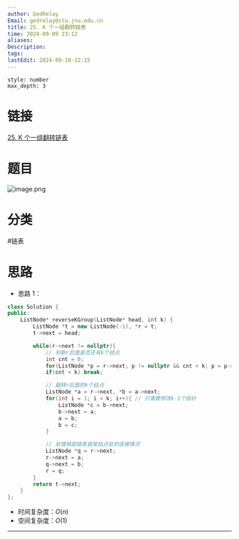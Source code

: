 ```yaml
---
author: GedRelay
Email: gedrelay@stu.jnu.edu.cn
title: 25. K 个一组翻转链表
time: 2024-09-09 23:12
aliases: 
Description: 
tags: 
lastEdit: 2024-09-10-12:15
---
```


```toc
style: number
max_depth: 3
```

# 链接
[25. K 个一组翻转链表](https://leetcode.cn/problems/reverse-nodes-in-k-group/) 

# 题目
![image.png](https://ged-pic-bed.oss-cn-guangzhou.aliyuncs.com/img/202409092312112.png)


# 分类
#链表

# 思路
- 思路 1：


```cpp
class Solution {
public:
    ListNode* reverseKGroup(ListNode* head, int k) {
        ListNode *t = new ListNode(-1), *r = t;
        t->next = head;

        while(r->next != nullptr){
            // 判断r后面是否还有k个结点
            int cnt = 0;
            for(ListNode *p = r->next; p != nullptr && cnt < k; p = p->next) cnt++;
            if(cnt < k) break;

            // 翻转r后面的k个结点
            ListNode *a = r->next, *b = a->next;
            for(int i = 1; i < k; i++){ // 只需要修改k-1个指针
                ListNode *c = b->next;
                b->next = a;
                a = b;
                b = c;
            }

            // 处理局部链表首尾结点处的连接情况
            ListNode *q = r->next;
            r->next = a;
            q->next = b;
            r = q;
        }
        return t->next;
    }
};
```


- 时间复杂度：${O\left( n \right)  }$ 
- 空间复杂度：${O\left( 1 \right)  }$ 


---

